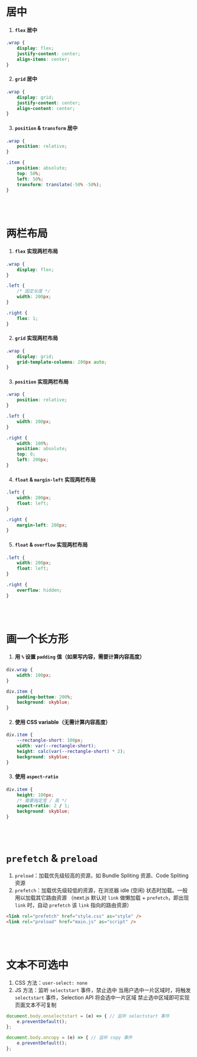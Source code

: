 # 居中

1. #### `flex` 居中

```css
.wrap {
    display: flex;
    justify-content: center;
    align-items: center;
}
```

2. #### `grid` 居中

```css
.wrap {
    display: grid;
    justify-content: center;
    align-content: center;
}
```

3. #### `position` & `transform` 居中

```css
.wrap {
    position: relative;
}

.item {
    position: absolute;
    top: 50%;
    left: 50%;
    transform: translate(-50% -50%);
}
```

<br><br>

# 两栏布局

1. #### `flex` 实现两栏布局

```css
.wrap {
    display: flex;
}

.left {
    /* 固定长度 */
    width: 200px;
}

.right {
    flex: 1;
}
```

2. #### `grid` 实现两栏布局

```css
.wrap {
    display: grid; 
    grid-template-columns: 200px auto;
}
```

3. #### `position` 实现两栏布局

```css
.wrap {
    position: relative;
}

.left {
    width: 200px;
}

.right {
    width: 100%;
    position: absolute;
    top: 0;
    left: 200px;
}
```

4. #### `float` & `margin-left` 实现两栏布局

```css
.left {
    width: 200px;
    float: left;
}

.right {
    margin-left: 200px;
}
```

5. #### `float` & `overflow` 实现两栏布局

```css
.left {
    width: 200px;
    float: left;
}

.right {
    overflow: hidden;
}
```

<br><br>

# 画一个长方形

1. #### 用 `%` 设置 `padding` 值（如果写内容，需要计算内容高度）

```css
div.wrap {
    width: 100px;
}

div.item {
    padding-bottom: 200%;
    background: skyblue;
}
```

2. #### 使用 CSS variable（无需计算内容高度）

```css
div.item {
    --rectangle-short: 100px;
    width: var(--rectangle-short);
    height: calc(var(--rectangle-short) * 2);
    background: skyblue;
}
```

3. #### 使用 `aspect-ratio`

```css
div.item {
    height: 100px;
    /* 需要指定宽 / 高 */
    aspect-ratio: 2 / 1;
    background: skyblue;
}
```

<br><br>

# `prefetch` & `preload`

1. `preload`：加载优先级较高的资源，如 Bundle Spliting 资源、Code Spliting 资源
2. `prefetch`：加载优先级较低的资源，在浏览器 idle (空闲) 状态时加载。一般用以加载其它路由资源
   （next.js 默认对 `link` 做懒加载 + `prefetch`，即出现 `link` 时，自动 `prefetch` 该 `link` 指向的路由资源）

```html
<link rel="prefetch" href="style.css" as="style" />
<link rel="preload" href="main.js" as="script" />
```

<br><br>

# 文本不可选中

1. CSS 方法：`user-select: none`
2. JS 方法：监听 `selectstart` 事件，禁止选中
   当用户选中一片区域时，将触发 `selectstart` 事件，Selection API 将会选中一片区域
   禁止选中区域即可实现页面文本不可复制

```js
document.body.onselectstart = (e) => { // 监听 selectstart 事件
    e.preventDefault();
};

document.body.oncopy = (e) => { // 监听 copy 事件
    e.preventDefault();
};
```

<br>
